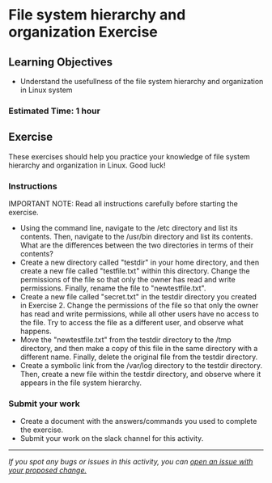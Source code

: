 # File system hierarchy and organization Exercise

## Learning Objectives
- Understand the usefullness of the file system hierarchy and organization in Linux system

### Estimated Time: 1 hour

## Exercise
These exercises should help you practice your knowledge of file system hierarchy and organization in Linux. Good luck!

### Instructions
IMPORTANT NOTE: Read all instructions carefully before starting the exercise.

- Using the command line, navigate to the /etc directory and list its contents. Then, navigate to the /usr/bin directory and list its contents. What are the differences between the two directories in terms of their contents?
- Create a new directory called "testdir" in your home directory, and then create a new file called "testfile.txt" within this directory. Change the permissions of the file so that only the owner has read and write permissions. Finally, rename the file to "newtestfile.txt".
- Create a new file called "secret.txt" in the testdir directory you created in Exercise 2. Change the permissions of the file so that only the owner has read and write permissions, while all other users have no access to the file. Try to access the file as a different user, and observe what happens.
- Move the "newtestfile.txt" from the testdir directory to the /tmp directory, and then make a copy of this file in the same directory with a different name. Finally, delete the original file from the testdir directory.
- Create a symbolic link from the /var/log directory to the testdir directory. Then, create a new file within the testdir directory, and observe where it appears in the file system hierarchy.

### Submit your work
- Create a document with the answers/commands you used to complete the exercise.
- Submit your work on the slack channel for this activity.

------

_If you spot any bugs or issues in this activity, you can [open an issue with your proposed change.](https://github.com/cloudessencegithub/Acceler8/issues/new)_
